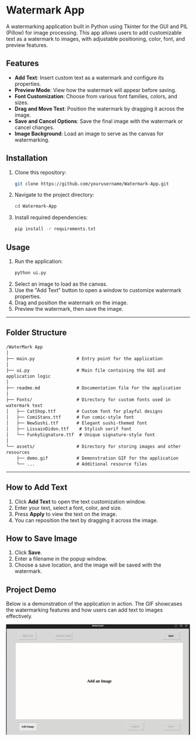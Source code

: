 
# Watermark App

A watermarking application built in Python using Tkinter for the GUI and PIL (Pillow) for image processing. This app allows users to add customizable text as a watermark to images, with adjustable positioning, color, font, and preview features.

## Features

- **Add Text**: Insert custom text as a watermark and configure its properties.
- **Preview Mode**: View how the watermark will appear before saving.
- **Font Customization**: Choose from various font families, colors, and sizes.
- **Drag and Move Text**: Position the watermark by dragging it across the image.
- **Save and Cancel Options**: Save the final image with the watermark or cancel changes.
- **Image Background**: Load an image to serve as the canvas for watermarking.
  
## Installation

1. Clone this repository:
   ```bash
   git clone https://github.com/yourusername/Watermark-App.git
   ```
2. Navigate to the project directory:
   ```bash
   cd Watermark-App
   ```
3. Install required dependencies:
   ```bash
   pip install -r requirements.txt
   ```

## Usage

1. Run the application:
   ```bash
   python ui.py
   ```
2. Select an image to load as the canvas.
3. Use the "Add Text" button to open a window to customize watermark properties.
4. Drag and position the watermark on the image.
5. Preview the watermark, then save the image.



---

## Folder Structure

```
/WaterMark App
│
├── main.py                # Entry point for the application
│
├── ui.py                  # Main file containing the GUI and application logic
│
├── readme.md              # Documentation file for the application
│
├── Fonts/                 # Directory for custom fonts used in watermark text
│   ├── CatShop.ttf        # Custom font for playful designs
│   ├── ComiStans.ttf      # Fun comic-style font
│   ├── NewSushi.ttf       # Elegant sushi-themed font
│   ├── LissainDidon.ttf    # Stylish serif font
│   └── FunkySignature.ttf  # Unique signature-style font
│
└── assets/                # Directory for storing images and other resources
    ├── demo.gif           # Demonstration GIF for the application
    └── ...                # Additional resource files
```

---

  
## How to Add Text

1. Click **Add Text** to open the text customization window.
2. Enter your text, select a font, color, and size.
3. Press **Apply** to view the text on the image.
4. You can reposition the text by dragging it across the image.

## How to Save Image

1. Click **Save**.
2. Enter a filename in the popup window.
3. Choose a save location, and the image will be saved with the watermark.


## Project Demo

Below is a demonstration of the application in action. The GIF showcases the watermarking features and how users can add text to images effectively.

![Application Demo](assets/demo.gif)




